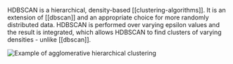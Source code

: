 HDBSCAN is a hierarchical, density-based [[clustering-algorithms]]. It is an extension of [[dbscan]] and an appropriate choice for more randomly distributed data. HDBSCAN is performed over varying epsilon values and the result is integrated, which allows HDBSCAN to find clusters of varying densities - unlike [[dbscan]].  

![Example of agglomerative hierarchical clustering](hierarchical.gif)